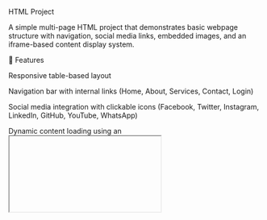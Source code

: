 HTML Project

A simple multi-page HTML project that demonstrates basic webpage structure with navigation, social media links, embedded images, and an iframe-based content display system.

🚀 Features

Responsive table-based layout

Navigation bar with internal links (Home, About, Services, Contact, Login)

Social media integration with clickable icons (Facebook, Twitter, Instagram, LinkedIn, GitHub, YouTube, WhatsApp)

Dynamic content loading using an <iframe>

Scrolling image banner (using <marquee>)

Custom logo and footer section

🛠️ Technologies Used

HTML5 for structure

Images & Icons for UI elements

Iframe for loading internal pages

📂 Project Structure
.
├── index.html
├── home.html
├── about.html
├── services.html
├── contact.html
├── login.html
├── facebook.png
├── twitter.png
├── instagram.png
├── linkedin.png
├── github.png
├── youtube.png
├── whatsapp.png
├── falcon-logo-template-vector_1948-4920.avif
├── flower1.webp
├── flower2.jpg
└── flower3.jpg

⚡ Getting Started

Clone this repository:

git clone https://github.com/your-username/your-repo-name.git


Open the project folder and run index.html in any modern web browser.

That’s it — no additional setup required!

📸 Screenshots
<img width="1436" height="727" alt="Screenshot 2025-09-03 004859" src="https://github.com/user-attachments/assets/6eb1d6c9-66ac-4d9e-b959-e66aa76cc8f2" />
<img width="1440" height="685" alt="Screenshot 2025-09-03 004938" src="https://github.com/user-attachments/assets/5fdcea89-de9f-423d-ad08-cfa8333668aa" />
<img width="1436" height="678" alt="Screenshot 2025-09-03 005048" src="https://github.com/user-attachments/assets/d358e646-5b4b-427e-9240-2b0063a285fe" />
<img width="1440" height="666" alt="Screenshot 2025-09-03 005036" src="https://github.com/user-attachments/assets/afcbc10f-5f64-4cad-bd0d-86c289b8e297" />
<img width="1432" height="676" alt="Screenshot 2025-09-03 005025" src="https://github.com/user-attachments/assets/26b2ba3f-f1eb-43f5-b950-2ae5fde353c9" />
<img width="1428" height="683" alt="Screenshot 2025-09-03 004954" src="https://github.com/user-attachments/assets/5a041241-f1ec-47ea-8a98-9baf9109ff22" />

📬 Contact

For any queries or suggestions, feel free to reach out at:
📧 info@example.com
